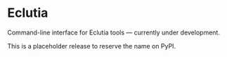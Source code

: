 # Eclutia

Command-line interface for Eclutia tools — currently under development.

This is a placeholder release to reserve the name on PyPI.
